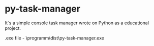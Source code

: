 # py-task-manager
It`s a simple console task manager wrote on Python as a educational project.

.exe file - \programm\dist\py-task-manager.exe
